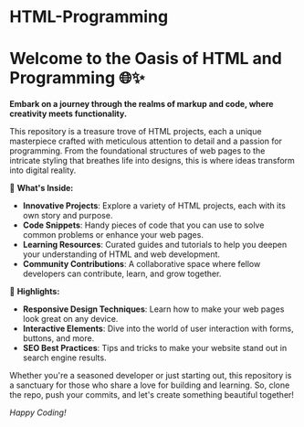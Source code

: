 # HTML-Programming
# Welcome to the Oasis of HTML and Programming 🌐✨

**Embark on a journey through the realms of markup and code, where creativity meets functionality.**

This repository is a treasure trove of HTML projects, each a unique masterpiece crafted with meticulous attention to detail and a passion for programming. From the foundational structures of web pages to the intricate styling that breathes life into designs, this is where ideas transform into digital reality.

🚀 **What's Inside:**
- **Innovative Projects**: Explore a variety of HTML projects, each with its own story and purpose.
- **Code Snippets**: Handy pieces of code that you can use to solve common problems or enhance your web pages.
- **Learning Resources**: Curated guides and tutorials to help you deepen your understanding of HTML and web development.
- **Community Contributions**: A collaborative space where fellow developers can contribute, learn, and grow together.

🌟 **Highlights:**
- **Responsive Design Techniques**: Learn how to make your web pages look great on any device.
- **Interactive Elements**: Dive into the world of user interaction with forms, buttons, and more.
- **SEO Best Practices**: Tips and tricks to make your website stand out in search engine results.

Whether you're a seasoned developer or just starting out, this repository is a sanctuary for those who share a love for building and learning. So, clone the repo, push your commits, and let's create something beautiful together!

*Happy Coding!*

